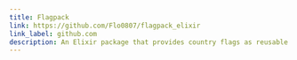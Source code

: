 ```yaml
---
title: Flagpack
link: https://github.com/Flo0807/flagpack_elixir
link_label: github.com
description: An Elixir package that provides country flags as reusable functional components.
---
```

